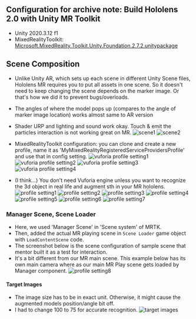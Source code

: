 ## Configuration for archive note: Build Hololens 2.0 with Unity MR Toolkit 
- Unity 2020.3.12 f1
- MixedRealityToolkit: [Microsoft.MixedReality.Toolkit.Unity.Foundation.2.7.2.unitypackage](https://github.com/Microsoft/MixedRealityToolkit-Unity/releases)


## Scene Composition
- Unlike Unity AR, which sets up each scene in different Unity Scene files, Hololens MR requires you to put all assets in one scene. So it doesn't need to keep changing the scene depends on the marker image. Or that's how we did it to prevent bugs/overloads.
- The angles of where the model pops up (compares to the angle of marker image location) works almost same to AR version
- Shader URP and lighting and sound work okay. Touch & emit the particles interaction is not working great on MR. 
![scene1](imagesReadMe/1.jpg)
![scene2](imagesReadMe/2.jpg)

- MixedRealityToolkit configuration: you can clone and create a new profile, name it as 'MyMixedRealityRegisteredServiceProvidersProfile' and use that in config setting.
![vuforia profile setting1](imagesReadMe/3.jpg)
![vuforia profile setting2](imagesReadMe/4.jpg)
![vuforia profile setting3](imagesReadMe/5.jpg)
![vuforia profile setting4](imagesReadMe/6.jpg)
- (I think...) You don't need Vuforia engine unless you want to recognize the 3d object in real life and augment sth in your MR hololens.
![profile setting1](imagesReadMe/8.jpg)
![profile setting2](imagesReadMe/9.jpg)
![profile setting3](imagesReadMe/10.jpg)
![profile setting4](imagesReadMe/11.jpg)
![profile setting5](imagesReadMe/12.jpg)
![profile setting6](imagesReadMe/13.jpg)
![profile setting7](imagesReadMe/14.jpg)

### Manager Scene, Scene Loader
- Here, we used 'Manager Scene' in 'Scene system' of MRTK. 
- Then, added the actual MR playing scene in `Scene Loader` game object with `LoadContentScene` code. 
- The screenshot below is the scene configuration of sample scene that mentor built it as a test for interaction.
- It's a bit different from our MR main scene. This example below has its own main camera where as our main MR Play scene gets loaded by Manager component.
![profile setting8](imagesReadMe/15.jpg)

#### Target Images 
- The image size has to be in exact unit. Otherwise, it might cause the augmented models position/angle bit off. 
- I had to change 100 to 75 for accurate recognition.
![target images](imagesReadMe/16.jpg)
